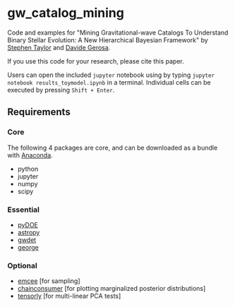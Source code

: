 # gw_catalog_mining
Code and examples for "Mining Gravitational-wave Catalogs To Understand Binary Stellar Evolution: A New Hierarchical Bayesian Framework" by [Stephen  Taylor](https://github.com/stevertaylor) and [Davide Gerosa](https://github.com/dgerosa).

If you use this code for your research, please cite this paper.



Users can open the included `jupyter` notebook using by typing `jupyter notebook results_toymodel.ipynb` in a terminal. Individual cells can be executed by pressing `Shift + Enter`.

## Requirements

### Core

The following 4 packages are core, and can be downloaded as a bundle with [Anaconda](https://www.anaconda.com/distribution).

* python
* jupyter
* numpy
* scipy

### Essential

* [pyDOE](https://pythonhosted.org/pyDOE)
* [astropy](http://www.astropy.org)
* [gwdet](https://github.com/dgerosa/gwdet)
* [george](https://george.readthedocs.io/en/latest)

### Optional

* [emcee](http://dfm.io/emcee/current/) [for sampling]
* [chainconsumer](https://samreay.github.io/ChainConsumer) [for plotting marginalized posterior distributions]
* [tensorly](http://tensorly.org/stable/index.html) [for multi-linear PCA tests]